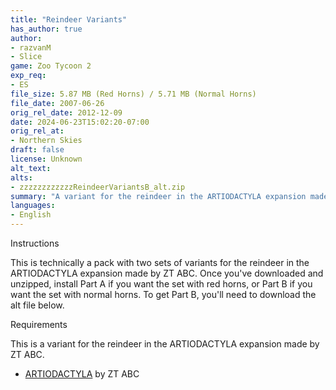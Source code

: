 ```yaml
---
title: "Reindeer Variants"
has_author: true
author: 
- razvanM
- Slice
game: Zoo Tycoon 2
exp_req: 
- ES
file_size: 5.87 MB (Red Horns) / 5.71 MB (Normal Horns)
file_date: 2007-06-26
orig_rel_date: 2012-12-09
date: 2024-06-23T15:02:20-07:00
orig_rel_at: 
- Northern Skies
draft: false
license: Unknown
alt_text: 
alts:
- zzzzzzzzzzzzReindeerVariantsB_alt.zip
summary: "A variant for the reindeer in the ARTIODACTYLA expansion made by ZT ABC."
languages:
- English
---
```



Instructions


This is technically a pack with two sets of variants for the reindeer in the ARTIODACTYLA expansion made by ZT ABC. Once you've downloaded and unzipped, install Part A if you want the set with red horns, or Part B if you want the set with normal horns. To get Part B, you'll need to download the alt file below.


Requirements


This is a variant for the reindeer in the ARTIODACTYLA expansion made by ZT ABC.

- [ARTIODACTYLA](https://zt2downloadlibrary.fandom.com/wiki/Artiodactyla_(ZTABC)) by ZT ABC